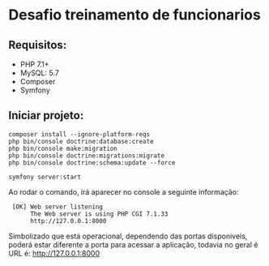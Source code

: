 # Desafio treinamento de funcionarios

## Requisitos:
- PHP 7.1+ 
- MySQL: 5.7 
- Composer 
- Symfony

## Iniciar projeto:

```
composer install --ignore-platform-reqs
php bin/console doctrine:database:create
php bin/console make:migration
php bin/console doctrine:migrations:migrate
php bin/console doctrine:schema:update --force

symfony server:start
```

Ao rodar o comando, irá aparecer no console a seguinte informação:

```                                                                                      
 [OK] Web server listening                                                                                              
      The Web server is using PHP CGI 7.1.33                                                                            
      http://127.0.0.1:8000       
```

Simbolizado que está operacional, dependendo das portas disponiveis, poderá estar diferente a porta para acessar a aplicação, todavia no geral é URL é: http://127.0.0.1:8000

